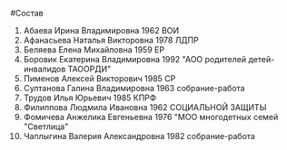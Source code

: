 #Состав
1. Абаева Ирина Владимировна 1962 ВОИ
2. Афанасьева Наталья Викторовна 1978 ЛДПР
3. Беляева Елена Михайловна 1959 ЕР
4. Боровик Екатерина Владимировна 1992 \"АОО родителей детей-инвалидов ТАООРДИ\"
5. Пименов Алексей Викторович 1985 СР
6. Султанова Галина Владимировна 1963 собрание-работа
7. Трудов Илья Юрьевич 1985 КПРФ
8. Филиппова Людмила Ивановна 1962 СОЦИАЛЬНОЙ ЗАЩИТЫ
9. Фомичева Анжелика Евгеньевна 1976 \"МОО многодетных семей \"Светлица\"
10. Чаплыгина Валерия Александровна 1982 собрание-работа
